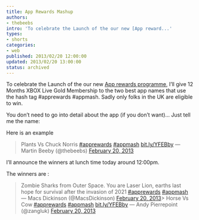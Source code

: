 ```yaml
---
title: App Rewards Mashup
authors:
- thebeebs
intro: 'To celebrate the Launch of the our new [App reward...'
types:
- shorts
categories:
- web
published: 2013/02/20 12:00:00
updated: 2013/02/20 13:00:00
status: archived
---
```


To celebrate the Launch of the our new [App rewards programme](http://bit.ly/154BDCO), I&rsquo;ll give 12 Months XBOX Live Gold Membership to the two best app names that use the hash tag #apprewards #appmash. Sadly only folks in the UK are eligible to win.<p>You don&rsquo;t need to go into detail about the app (if you don&rsquo;t want)&hellip; Just tell me the name:

Here is an example
> Plants Vs Chuck Norris [#apprewards](https://twitter.com/search/%23apprewards) [#appmash](https://twitter.com/search/%23appmash) [bit.ly/YFEBby](https://t.co/X0TLLmtu "http://bit.ly/YFEBby")
>  &mdash; Martin Beeby (@thebeebs) [February 20, 2013](https://twitter.com/thebeebs/status/304161191947804673)<script async src="images/widgets.js" charset="utf-8"></script>

I&rsquo;ll announce the winners at lunch time today around 12:00pm.

The winners are :
> Zombie Sharks from Outer Space. You are Laser Lion, earths last hope for survival after the invasion of 2021 [#apprewards](https://twitter.com/search/%23apprewards) [#appmash](https://twitter.com/search/%23appmash)
> &mdash; Macs Dickinson (@MacsDickinson) [February 20, 2013](https://twitter.com/MacsDickinson/status/304179711137959936)<script async src="images/widgets.js" charset="utf-8"></script>> Horse Vs Cow [#apprewards](https://twitter.com/search/%23apprewards) [#appmash](https://twitter.com/search/%23appmash) [bit.ly/YFEBby](https://t.co/fKPAESPf "http://bit.ly/YFEBby")
> &mdash; Andy Pierrepoint (@zangluk) [February 20, 2013](https://twitter.com/zangluk/status/304163673344200704)<script async src="images/widgets.js" charset="utf-8"></script></p>